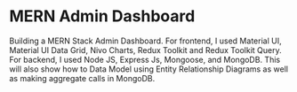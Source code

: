 # MERN Admin Dashboard

Building a MERN Stack Admin Dashboard. For frontend, I used Material UI, Material UI Data Grid, Nivo Charts, Redux Toolkit and Redux Toolkit Query. For backend, I used Node JS, Express Js, Mongoose, and MongoDB. This will also show how to Data Model using Entity Relationship Diagrams as well as making aggregate calls in MongoDB.
